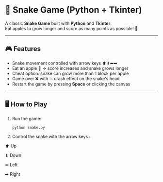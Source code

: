 # 🐍 Snake Game (Python + Tkinter)

A classic **Snake Game** built with **Python** and **Tkinter**.  
Eat apples to grow longer and score as many points as possible! 🚀

---

## 🎮 Features
- Snake movement controlled with arrow keys ⬆⬇⬅➡  
- Eat an apple 🍎 → score increases and snake grows longer  
- Cheat option: snake can grow more than 1 block per apple  
- Game over ❌ with 💥 crash effect on the snake's head  
- Restart the game by pressing **Space** or clicking the canvas

---

## 🖥️ How to Play
1. Run the game:
   ```bash
   python snake.py
2. Control the snake with the arrow keys : 

⬆ Up

⬇ Down

⬅ Left

➡ Right
